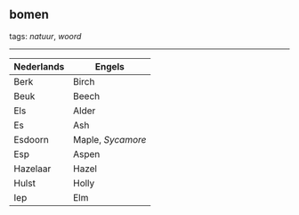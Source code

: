 ## bomen  

tags: *natuur*, *woord*

----

Nederlands | Engels
---- | ----
Berk | Birch
Beuk | Beech
Els | Alder
Es | Ash
Esdoorn | Maple, *Sycamore*
Esp | Aspen
Hazelaar | Hazel
Hulst | Holly
Iep | Elm
